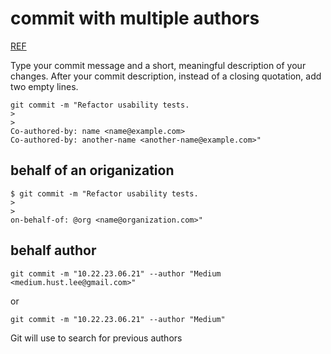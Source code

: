 # commit with multiple authors
[REF](https://docs.github.com/en/github/committing-changes-to-your-project/creating-and-editing-commits/creating-a-commit-with-multiple-authors)

Type your commit message and a short, meaningful description of your changes. After your commit description, instead of a closing quotation, add two empty lines.

```
git commit -m "Refactor usability tests.
>
>
Co-authored-by: name <name@example.com>
Co-authored-by: another-name <another-name@example.com>"
```

## behalf of an origanization
```
$ git commit -m "Refactor usability tests.
>
>
on-behalf-of: @org <name@organization.com>"
```

## behalf author
```
git commit -m "10.22.23.06.21" --author "Medium <medium.hust.lee@gmail.com>"
```
or
```
git commit -m "10.22.23.06.21" --author "Medium"
```
Git will use to search for previous authors